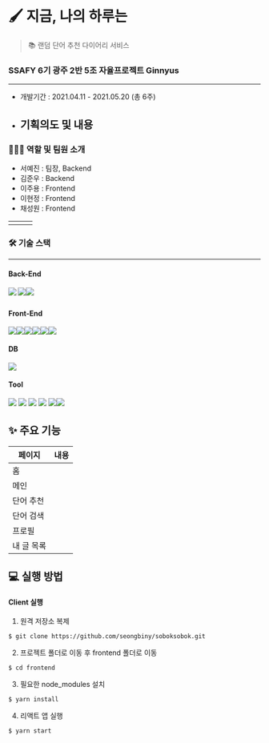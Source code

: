 

# 🖌️ 지금, 나의 하루는

> 📚 랜덤 단어 추천 다이어리 서비스

### SSAFY 6기 광주 2반 5조 자율프로젝트 Ginnyus

<hr>

- 개발기간 : 2021.04.11 - 2021.05.20 (총 6주)
- 기획의도 및 내용
  - 

### 👨‍👩‍👦 역할 및 팀원 소개

- 서예진 : 팀장, Backend
- 김준우 : Backend
- 이주용 : Frontend
- 이현정 : Frontend
- 채성원 : Frontend

|      |      |      |
| ---- | ---- | ---- |
|      |      |      |



### 🛠️ 기술 스택

------

#### Back-End

##### <img src="https://img.shields.io/badge/Django-092E20?style=flat-square&logo=Django&logoColor=white"/> <img src="https://img.shields.io/badge/SpringBoot-6DB33F?style=flat-square&logo=SpringBoot&logoColor=white"/><img src="https://img.shields.io/badge/JAVA-007396?style=for-the-badge&logo=java&logoColor=white">

#### Front-End

<img src="https://img.shields.io/badge/React-61DAFB?style=flat-square&logo=React&logoColor=white"/><img src="https://img.shields.io/badge/HTML5-E34F26?style=flat-square&logo=HTML5&logoColor=white"/><img src="https://img.shields.io/badge/CSS3-1572B6?style=flat-square&logo=CSS3&logoColor=white"/><img src="https://img.shields.io/badge/styledcomponents-DB7093?style=flat-square&logo=styled-components&logoColor=white"/><img src="https://img.shields.io/badge/AntDesign-0170FE?style=flat-square&logo=AntDesign&logoColor=white"/><img src="https://img.shields.io/badge/Redux-764ABC?style=flat-square&logo=Redux&logoColor=white"/>

#### DB

<img src="https://img.shields.io/badge/MySQL-4479A1?style=flat-square&logo=MySQL&logoColor=white"/>   

#### Tool

<img src="https://img.shields.io/badge/Gitlab-FC6D26?style=flat-square&logo=Gitlab&logoColor=white"/> <img src="https://img.shields.io/badge/Docker-2496ED?style=flat-square&logo=Docker&logoColor=white"/> <img src="https://img.shields.io/badge/Jira-0052CC?style=flat-square&logo=Jira&logoColor=white"/> <img src="https://img.shields.io/badge/Notion-00000?style=flat-square&logo=Notion&logoColor=white"/> <img src="https://img.shields.io/badge/Mattermost-0058CC?style=flat-square&logo=Mattermost&logoColor=white"/><img src="https://img.shields.io/badge/Jenkins-D24939?style=flat-square&logo=Jenkins&logoColor=white"/>

## ✨ 주요 기능

| 페이지     | 내용 |
| ---------- | ---- |
| 홈         |      |
| 메인       |      |
| 단어 추천  |      |
| 단어 검색  |      |
| 프로필     |      |
| 내 글 목록 |      |

## 💻 실행 방법

#### Client 실행

1. 원격 저장소 복제

```bash
$ git clone https://github.com/seongbiny/soboksobok.git
```

2. 프로젝트 폴더로 이동 후 frontend 폴더로 이동

```bash
$ cd frontend
```

3. 필요한 node_modules 설치

```bash
$ yarn install
```

4. 리액트 앱 실행

```bash
$ yarn start
```

